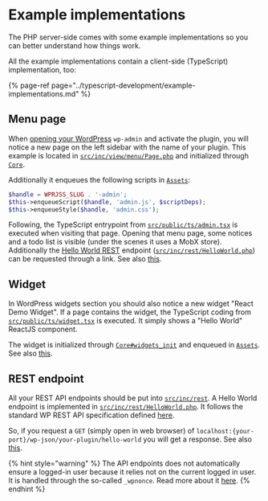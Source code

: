 # Example implementations

The PHP server-side comes with some example implementations so you can better understand how things work.

All the example implementations contain a client-side (TypeScript) implementation, too:

{% page-ref page="../typescript-development/example-implementations.md" %}

## Menu page

When [opening your WordPress](../usage/getting-started.md#open-wordpress) `wp-admin` and activate the plugin, you will notice a new page on the left sidebar with the name of your plugin. This example is located in [`src/inc/view/menu/Page.php`](../usage/folder-structure/plugin.md#folder-structure) and initialized through [`Core`](predefined-classes.md#core).

Additionally it enqueues the following scripts in [`Assets`](predefined-classes.md#enqueue-entrypoint):

```php
$handle = WPRJSS_SLUG . '-admin';
$this->enqueueScript($handle, 'admin.js', $scriptDeps);
$this->enqueueStyle($handle, 'admin.css');
```

Following, the TypeScript entrypoint from [`src/public/ts/admin.tsx`](../typescript-development/using-entrypoints.md) is executed when visiting that page. Opening that menu page, some notices and a todo list is visible (under the scenes it uses a MobX store). Additionally the [Hello World REST](example-implementations.md#rest-endpoint) endpoint ([`src/inc/rest/HelloWorld.php`](../usage/folder-structure/plugin.md#folder-structure)) can be requested through a link. See also [this](../typescript-development/example-implementations.md#menu-page).

## Widget

In WordPress widgets section you should also notice a new widget "React Demo Widget". If a page contains the widget, the TypeScript coding from [`src/public/ts/widget.tsx`](../usage/folder-structure/plugin.md#folder-structure) is executed. It simply shows a "Hello World" ReactJS component.

The widget is initialized through [`Core#widgets_init`](predefined-classes.md#core) and enqueued in [`Assets`](predefined-classes.md#enqueue-entrypoint). See also [this](../typescript-development/example-implementations.md#widget).

## REST endpoint

All your REST API endpoints should be put into [`src/inc/rest`](../usage/folder-structure/plugin.md#folder-structure). A Hello World endpoint is implemented in [`src/inc/rest/HelloWorld.php`](../usage/folder-structure/plugin.md#folder-structure). It follows the standard WP REST API specification defined [here](https://developer.wordpress.org/rest-api/).

So, if you request a `GET` (simply open in web browser) of `localhost:{your-port}/wp-json/your-plugin/hello-world` you will get a response. See also [this](../typescript-development/example-implementations.md#rest-endpoint).

{% hint style="warning" %}
The API endpoints does not automatically ensure a logged-in user because it relies not on the current logged in user. It is handled through the so-called `_wpnonce`. Read more about it [here](https://developer.wordpress.org/rest-api/using-the-rest-api/authentication/).
{% endhint %}
